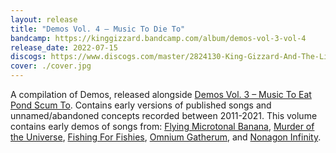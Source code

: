 ```yaml
---
layout: release
title: "Demos Vol. 4 – Music To Die To"
bandcamp: https://kinggizzard.bandcamp.com/album/demos-vol-3-vol-4
release_date: 2022-07-15
discogs: https://www.discogs.com/master/2824130-King-Gizzard-And-The-Lizard-Wizard-Demos-Vol-3-Vol-4
cover: ./cover.jpg
---
```


A compilation of Demos, released alongside [Demos Vol. 3 – Music To Eat Pond Scum To](../demos-vol-3-music-to-eat-pond-scum-to). Contains early versions of published songs and unnamed/abandoned concepts recorded between 2011-2021. This volume contains early demos of songs from: [Flying Microtonal Banana](../flying-microtonal-banana), [Murder of the Universe](../murder-of-the-universe), [Fishing For Fishies](../fishing-for-fishies), [Omnium Gatherum](../omnium-gatherium), and [Nonagon Infinity](../nonagon-infinity).

